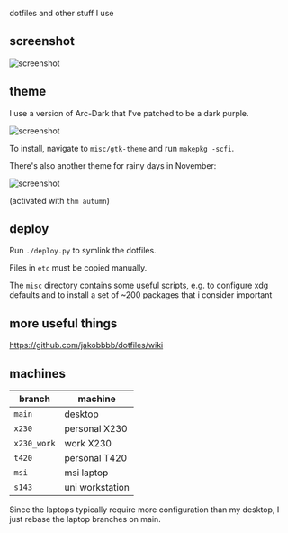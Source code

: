 dotfiles and other stuff I use

## screenshot
![screenshot](https://gist.githubusercontent.com/jakobbbb/59c7330f0bc29ebef697bb40e421349f/raw/neofetch.png)

## theme
I use a version of Arc-Dark that I've patched to be a dark purple.

![screenshot](https://gist.githubusercontent.com/jakobbbb/59c7330f0bc29ebef697bb40e421349f/raw/theme.png)

To install, navigate to `misc/gtk-theme` and run `makepkg -scfi`.

There's also another theme for rainy days in November:

![screenshot](https://gist.githubusercontent.com/jakobbbb/59c7330f0bc29ebef697bb40e421349f/raw/autumn.png)

(activated with `thm autumn`)

## deploy
Run `./deploy.py` to symlink the dotfiles.

Files in `etc` must be copied manually.

The `misc` directory contains some useful scripts, e.g. to configure
xdg defaults and to install a set of ~200 packages that i consider
important

## more useful things
https://github.com/jakobbbb/dotfiles/wiki

## machines
| branch | machine |
|-|-|
| `main`| desktop |
| `x230` | personal X230 |
| `x230_work` | work X230 |
| `t420` | personal T420 |
| `msi` | msi laptop |
| `s143` | uni workstation |

Since the laptops typically require more configuration than my desktop,
I just rebase the laptop branches on main.
